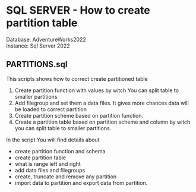 # SQL SERVER - How to create partition table   

Database: AdventureWorks2022    
Instance: Sql Server 2022

## PARTITIONS.sql   
This scripts shows how to correct create partitioned table   
1. Create partition function with values by witch You can split table to smaller partitions
2. Add filegroup and set them a data files. It gives more chances data will be loaded to correct partition
3. Create partition scheme based on partition function.
4. Create a partition table based on partition scheme and column by witch you can split table to smaller partitions.   
   
   
In the script You will find details about   
- create partition function and schema
- create partition table
- what is range left and right
- add data files and filegroups
- create, truncate and remove any partition
- import data to partition and export data from partition.
